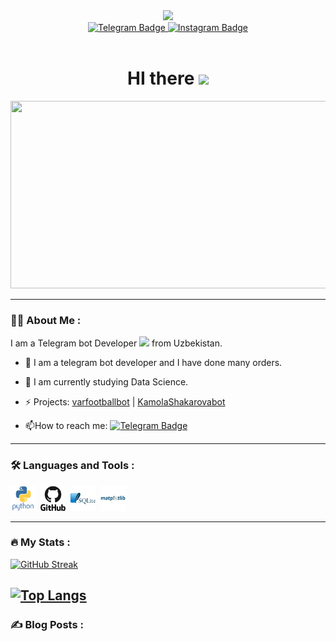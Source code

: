 <div id="header" align="center">
  <img src="https://media.giphy.com/media/M9gbBd9nbDrOTu1Mqx/giphy.gif" width="100"/>
</div>

<div id="badges" align="center">
  <a href="https://t.me/piimatalabasi">
    <img src="https://img.shields.io/badge/Telegram-blue?style=for-the-badge&logo=telegram&logoColor=white" alt="Telegram Badge"/>
  </a>
  <a href="https://www.instagram.com/_ozodbek_ernazarov/">
    <img src="https://img.shields.io/badge/Instagram-red?style=for-the-badge&logo=instagram&logoColor=white" alt="Instagram Badge"/>
  </a>
</div>
<div align="center">
  <img align="center" src="https://komarev.com/ghpvc/?username=ozodbekernazarov6642&style=flat-square&color=blue" alt=""/>
</div>
<h1 align="center">
  HI there
  <img src="https://media.giphy.com/media/hvRJCLFzcasrR4ia7z/giphy.gif" width="30px"/>
</h1>

<div align="center">
  <img src="https://media.giphy.com/media/dWesBcTLavkZuG35MI/giphy.gif" width="600" height="300"/>
</div>

---

### :woman_technologist: About Me :

I am a Telegram bot Developer <img src="https://media.giphy.com/media/WUlplcMpOCEmTGBtBW/giphy.gif" width="30"> from Uzbekistan.

- :telescope: I am a telegram bot developer and I have done many orders.

- :seedling: I am currently studying Data Science.

- :zap: Projects: [varfootballbot](https://t.me/varfootballbot) | [KamolaShakarovabot](https://t.me/KamolaShakarovabot) 

- :mailbox:How to reach me: [![Telegram Badge](https://img.shields.io/badge/-telegram-blue?style=flat&logo=telegram&logoColor=white)](https://t.me/piimatalabasi)
---

### :hammer_and_wrench: Languages and Tools :

<div>
  <img src="https://github.com/devicons/devicon/blob/master/icons/python/python-original-wordmark.svg" title="Python" alt="Python" width="40" height="40"/>&nbsp;
  <img src="https://github.com/devicons/devicon/blob/master/icons/github/github-original-wordmark.svg" title="GitHub" alt="GitHub" width="40" height="40"/>&nbsp;
  <img src="https://github.com/devicons/devicon/blob/master/icons/sqlite/sqlite-original-wordmark.svg" title="SQl" alt="SQl" width="40" height="40"/>&nbsp;
  <img src="https://github.com/devicons/devicon/blob/master/icons/matplotlib/matplotlib-original-wordmark.svg" title="matplotlip" alt="matplotlip" width="40" height="40"/>&nbsp;
</div>

---

### :fire: My Stats :
[![GitHub Streak](http://github-readme-streak-stats.herokuapp.com?user=ozodbekernazarov6642&theme=dark&background=000000)](https://git.io/streak-stats)

[![Top Langs](https://github-readme-stats.vercel.app/api/top-langs/?username=ozodbekernazarov6642&layout=compact&theme=vision-friendly-dark)](https://github.com/anuraghazra/github-readme-stats)
---

### :writing_hand: Blog Posts :
<!---
ozodbekernazarov6642/ozodbekernazarov6642 is a ✨ special ✨ repository because its `README.md` (this file) appears on your GitHub profile.
You can click the Preview link to take a look at your changes.
--->
